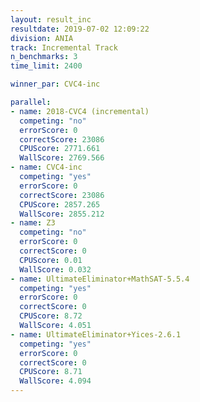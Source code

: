 ```yaml
---
layout: result_inc
resultdate: 2019-07-02 12:09:22
division: ANIA
track: Incremental Track
n_benchmarks: 3
time_limit: 2400

winner_par: CVC4-inc

parallel:
- name: 2018-CVC4 (incremental)
  competing: "no"
  errorScore: 0
  correctScore: 23086
  CPUScore: 2771.661
  WallScore: 2769.566
- name: CVC4-inc
  competing: "yes"
  errorScore: 0
  correctScore: 23086
  CPUScore: 2857.265
  WallScore: 2855.212
- name: Z3
  competing: "no"
  errorScore: 0
  correctScore: 0
  CPUScore: 0.01
  WallScore: 0.032
- name: UltimateEliminator+MathSAT-5.5.4
  competing: "yes"
  errorScore: 0
  correctScore: 0
  CPUScore: 8.72
  WallScore: 4.051
- name: UltimateEliminator+Yices-2.6.1
  competing: "yes"
  errorScore: 0
  correctScore: 0
  CPUScore: 8.71
  WallScore: 4.094
---
```

